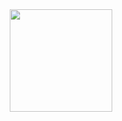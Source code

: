 <div id="header" align="center">
   <img src="https://github.com/LenBel7/LenBel7/assets/124895181/2307153f-49e1-40f2-ae87-b6a85ee0d80e" height="180" />
</div>
